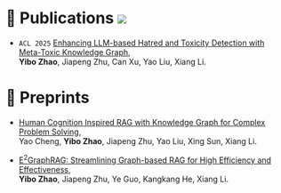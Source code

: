 
# 📑 Publications  <a href='https://scholar.google.com/citations?user=gaDH26EAAAAJ&hl=en'><img src="https://img.shields.io/endpoint?url={{ url | url_encode }}&logo=Google%20Scholar&labelColor=f6f6f6&color=9cf&style=flat&label=citations"></a>

- `ACL 2025` [Enhancing LLM-based Hatred and Toxicity Detection with Meta-Toxic Knowledge Graph](https://arxiv.org/abs/2412.15268), <br> **Yibo Zhao**, Jiapeng Zhu, Can Xu, Yao Liu, Xiang Li.



# 📜 Preprints

- [Human Cognition Inspired RAG with Knowledge Graph for Complex Problem Solving](https://arxiv.org/abs/2503.06567), <br> Yao Cheng, **Yibo Zhao**, Jiapeng Zhu, Yao Liu, Xing Sun, Xiang Li.

- [E$^2$GraphRAG: Streamlining Graph-based RAG for High Efficiency and Effectiveness](https://arxiv.org/abs/2505.24226), <br> **Yibo Zhao**, Jiapeng Zhu, Ye Guo, Kangkang He, Xiang Li.
